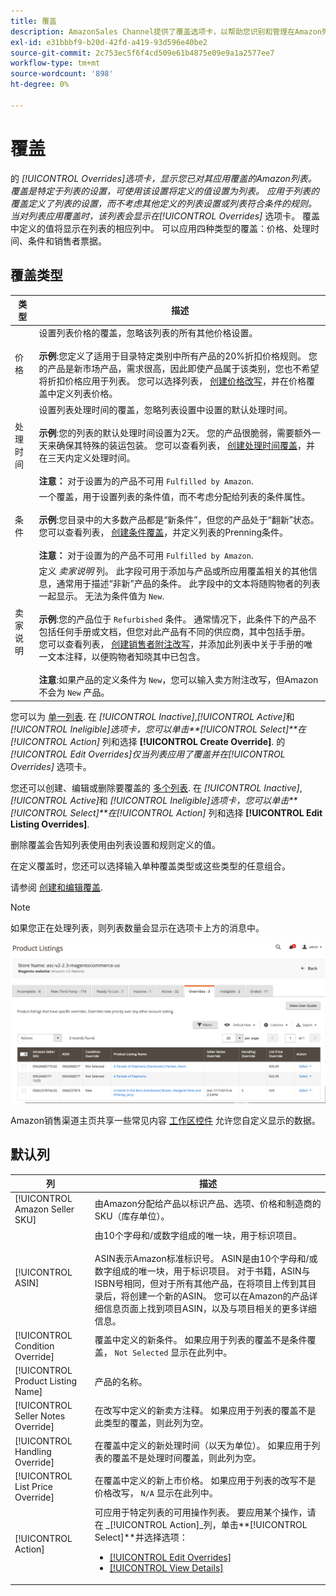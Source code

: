 ```yaml
---
title: 覆盖
description: AmazonSales Channel提供了覆盖选项卡，以帮助您识别和管理在Amazon列表中应用覆盖的方式。
exl-id: e31bbbf9-b20d-42fd-a419-93d596e40be2
source-git-commit: 2c753ec5f6f4cd509e61b4875e09e9a1a2577ee7
workflow-type: tm+mt
source-wordcount: '898'
ht-degree: 0%

---
```


# 覆盖

的 _[!UICONTROL Overrides]_选项卡，显示您已对其应用覆盖的Amazon列表。 覆盖是特定于列表的设置，可使用该设置将定义的值设置为列表。 应用于列表的覆盖定义了列表的设置，而不考虑其他定义的列表设置或列表符合条件的规则。 当对列表应用覆盖时，该列表会显示在_[!UICONTROL Overrides]_ 选项卡。 覆盖中定义的值将显示在列表的相应列中。 可以应用四种类型的覆盖：价格、处理时间、条件和销售者票据。

## 覆盖类型

| 类型 | 描述 |
|---|---|
| 价格 | 设置列表价格的覆盖，忽略该列表的所有其他价格设置。 <br><br>**示例**:您定义了适用于目录特定类别中所有产品的20%折扣价格规则。 您的产品是新市场产品，需求很高，因此即使产品属于该类别，您也不希望将折扣价格应用于列表。 您可以选择列表， [创建价格改写](./creating-editing-overrides.md#edit-override-single-listing)，并在价格覆盖中定义列表价格。 |
| 处理时间 | 设置列表处理时间的覆盖，忽略列表设置中设置的默认处理时间。<br><br>**示例**:您的列表的默认处理时间设置为2天。 您的产品很脆弱，需要额外一天来确保其特殊的装运包装。 您可以查看列表， [创建处理时间覆盖](./creating-editing-overrides.md#edit-override-single-listing)，并在三天内定义处理时间。<br><br>**注意：** 对于设置为的产品不可用 `Fulfilled by Amazon`. |
| 条件 | 一个覆盖，用于设置列表的条件值，而不考虑分配给列表的条件属性。<br><br>**示例**:您目录中的大多数产品都是“新条件”，但您的产品处于“翻新”状态。 您可以查看列表， [创建条件覆盖](./creating-editing-overrides.md#edit-override-single-listing)，并定义列表的Prenning条件。<br><br>**注意：** 对于设置为的产品不可用 `Fulfilled by Amazon`. |
| 卖家说明 | 定义 _卖家说明_ 列。 此字段可用于添加与产品或所应用覆盖相关的其他信息，通常用于描述“非新”产品的条件。 此字段中的文本将随购物者的列表一起显示。 无法为条件值为 `New`. <br><br>**示例**:您的产品位于 `Refurbished` 条件。 通常情况下，此条件下的产品不包括任何手册或文档，但您对此产品有不同的供应商，其中包括手册。 您可以查看列表， [创建销售者附注改写](./creating-editing-overrides.md#edit-override-single-listing)，并添加此列表中关于手册的唯一文本注释，以便购物者知晓其中已包含。<br><br>**注意**:如果产品的定义条件为 `New`，您可以输入卖方附注改写，但Amazon不会为 `New` 产品。 |

您可以为 [单一列表](./creating-editing-overrides.md#edit-override-single-listing). 在 _[!UICONTROL Inactive]_,_[!UICONTROL Active]_&#x200B;和 _[!UICONTROL Ineligible]_选项卡，您可以单击&#x200B;**[!UICONTROL Select]**在_[!UICONTROL Action]_ 列和选择 **[!UICONTROL Create Override]**. 的 _[!UICONTROL Edit Overrides]_仅当列表应用了覆盖并在_[!UICONTROL Overrides]_ 选项卡。

您还可以创建、编辑或删除要覆盖的 [多个列表](./creating-editing-overrides.md#edit-override-multiple-listings). 在 _[!UICONTROL Inactive]_,_[!UICONTROL Active]_&#x200B;和 _[!UICONTROL Ineligible]_选项卡，您可以单击&#x200B;**[!UICONTROL Select]**在_[!UICONTROL Action]_ 列和选择 **[!UICONTROL Edit Listing Overrides]**.

删除覆盖会告知列表使用由列表设置和规则定义的值。

在定义覆盖时，您还可以选择输入单种覆盖类型或这些类型的任意组合。

请参阅 [创建和编辑覆盖](./creating-editing-overrides.md).

>[!NOTE]
>
>如果您正在处理列表，则列表数量会显示在选项卡上方的消息中。

![“覆盖”选项卡](assets/amazon-overrides.png)

Amazon销售渠道主页共享一些常见内容 [工作区控件](./workspace-controls.md) 允许您自定义显示的数据。

## 默认列

| 列 | 描述 |
|---|---|
| [!UICONTROL Amazon Seller SKU] | 由Amazon分配给产品以标识产品、选项、价格和制造商的SKU（库存单位）。 |
| [!UICONTROL ASIN] | 由10个字母和/或数字组成的唯一块，用于标识项目。<br><br>ASIN表示Amazon标准标识号。 ASIN是由10个字母和/或数字组成的唯一块，用于标识项目。 对于书籍，ASIN与ISBN号相同，但对于所有其他产品，在将项目上传到其目录后，将创建一个新的ASIN。 您可以在Amazon的产品详细信息页面上找到项目ASIN，以及与项目相关的更多详细信息。 |
| [!UICONTROL Condition Override] | 覆盖中定义的新条件。 如果应用于列表的覆盖不是条件覆盖， `Not Selected` 显示在此列中。 |
| [!UICONTROL Product Listing Name] | 产品的名称。 |
| [!UICONTROL Seller Notes Override] | 在改写中定义的新卖方注释。 如果应用于列表的覆盖不是此类型的覆盖，则此列为空。 |
| [!UICONTROL Handling Override] | 在覆盖中定义的新处理时间（以天为单位）。 如果应用于列表的覆盖不是处理时间覆盖，则此列为空。 |
| [!UICONTROL List Price Override] | 在覆盖中定义的新上市价格。 如果应用于列表的改写不是价格改写， `N/A` 显示在此列中。 |
| [!UICONTROL Action] | 可应用于特定列表的可用操作列表。 要应用某个操作，请在 _[!UICONTROL Action]_列，单击&#x200B;**[!UICONTROL Select]**并选择选项：<ul><li>[[!UICONTROL Edit Overrides]](./creating-editing-overrides.md#edit-override-single-listing)</li><li>[[!UICONTROL View Details]](./product-listing-details.md)</li></ul> |

